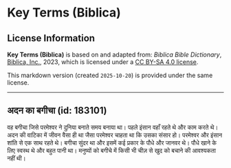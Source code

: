 # Key Terms (Biblica)

## License Information

**Key Terms (Biblica)** is based on and adapted from: _Biblica Bible Dictionary_, [Biblica, Inc.](https://www.biblica.com/), 2023, which is licensed under a [CC BY-SA 4.0 license](https://creativecommons.org/licenses/by-sa/4.0/legalcode.en).

This markdown version (created `2025-10-20`) is provided under the same license.



--------------------------------

## अदन का बगीचा (id: 183101)

वह बगीचा जिसे परमेश्वर ने दुनिया बनाते समय बनाया था। पहले इंसान वहाँ रहते थे और काम करते थे। अदन की वाटिका में जीवन वैसा ही था जैसा परमेश्वर चाहता था कि उसका संसार हो। परमेश्वर और इंसान शांति से एक साथ रहते थे। बगीचा सुंदर था और इसमें कई प्रकार के पौधे और जानवर थे। पौधे खाने के लिए स्वस्थ थे और बहुत पानी था। मनुष्यों को बगीचे में किसी भी चीज़ से खुद को बचाने की आवश्यकता नहीं थी।


